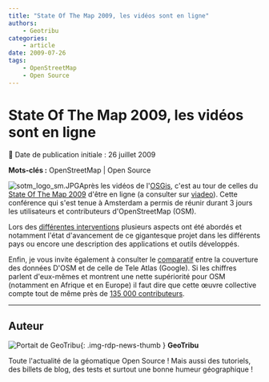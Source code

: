 ```yaml
---
title: "State Of The Map 2009, les vidéos sont en ligne"
authors:
    - Geotribu
categories:
    - article
date: 2009-07-26
tags:
    - OpenStreetMap
    - Open Source
---
```


# State Of The Map 2009, les vidéos sont en ligne

:calendar: Date de publication initiale : 26 juillet 2009

**Mots-clés :** OpenStreetMap | Open Source

![sotm_logo_sm.JPG](http://geotribu.net/sites/default/files/Tuto/img/Blog/divers/sotm_logo_sm.JPG)Après les vidéos de l'[OSGis](http://geotribu.net/node/136), c'est au tour de celles du [State Of The Map 2009](http://www.stateofthemap.org/) d'être en ligne (a consulter sur [viadeo](http://www.vimeo.com/sotm09)). Cette conférence qui s'est tenue à Amsterdam a permis de réunir durant 3 jours les utilisateurs et contributeurs d'OpenStreetMap (OSM).

Lors des [différentes interventions](https://wiki.openstreetmap.org/wiki/State_Of_The_Map_2009) plusieurs aspects ont été abordés et notamment l'état d'avancement de ce gigantesque projet dans les différents pays ou encore une description des applications et outils développés.

Enfin, je vous invite également à consulter le [comparatif](http://maker.geocommons.com/maps/1784#) entre la couverture des données D'OSM et de celle de Tele Atlas (Google). Si les chiffres parlent d'eux-mêmes et montrent une nette supériorité pour OSM (notamment en Afrique et en Europe) il faut dire que cette œuvre collective compte tout de même près de [135 000 contributeurs](https://wiki.openstreetmap.org/wiki/Statistics).

----

## Auteur

![Portait de GeoTribu](https://cdn.geotribu.fr/img/internal/charte/geotribu_logo_64x64.png){: .img-rdp-news-thumb }
**GeoTribu**

Toute l'actualité de la géomatique Open Source ! Mais aussi des tutoriels, des billets de blog, des tests et surtout une bonne humeur géographique !

